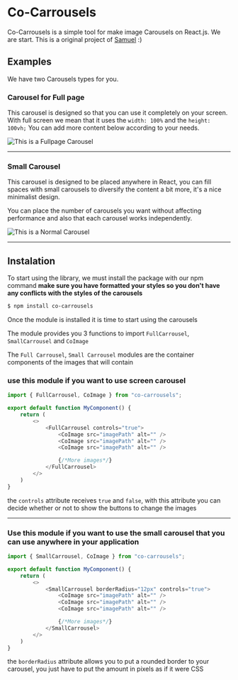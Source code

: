 # Co-Carrousels
Co-Carrousels is a simple tool for make image Carousels on React.js. We are start. This is a original project of [Samuel](https://github.com/SamuelVasquezGonzalez) :)


## Examples
We have two Carousels types for you.

### Carousel for Full page

This carousel is designed so that you can use it completely on your screen. With full screen we mean that it uses the `width: 100%` and the `height: 100vh;` You can add more content below according to your needs.

![This is a Fullpage Carousel](https://res.cloudinary.com/lm-galery/image/upload/v1689538521/co-carousels/1_bulml9.png)

---
### Small Carousel
This carousel is designed to be placed anywhere in React, you can fill spaces with small carousels to diversify the content a bit more, it's a nice minimalist design.

You can place the number of carousels you want without affecting performance and also that each carousel works independently.

![This is a Normal Carousel](https://res.cloudinary.com/lm-galery/image/upload/v1689538521/co-carousels/2_hwqloz.png)

---
## Instalation

To start using the library, we must install the package with our npm command
**make sure you have formatted your styles so you don't have any conflicts with the styles of the carousels**
```bash
$ npm install co-carrousels
```

Once the module is installed it is time to start using the carousels

The module provides you 3 functions to import
`FullCarrousel`, `SmallCarrousel` and `CoImage`

The `Full Carrousel`, `Small Carrousel` modules are the container components of the images that will contain


### use this module if you want to use screen carousel

```js
import { FullCarrousel, CoImage } from "co-carrousels";

export default function MyComponent() {
    return (
        <>
            <FullCarrousel controls="true">
                <CoImage src="imagePath" alt="" />
                <CoImage src="imagePath" alt="" />
                <CoImage src="imagePath" alt="" />

                {/*More images*/}
            </FullCarrousel>
        </>
    )
}
```

the `controls` attribute receives `true` and `false`, with this attribute you can decide whether or not to show the buttons to change the images

---

### Use this module if you want to use the small carousel that you can use anywhere in your application

```js
import { SmallCarrousel, CoImage } from "co-carrousels";

export default function MyComponent() {
    return (
        <>
            <SmallCarrousel borderRadius="12px" controls="true">
                <CoImage src="imagePath" alt="" />
                <CoImage src="imagePath" alt="" />
                <CoImage src="imagePath" alt="" />

                {/*More images*/}
            </SmallCarrousel>
        </>
    )
}
```
the `borderRadius` attribute allows you to put a rounded border to your carousel, you just have to put the amount in pixels as if it were CSS